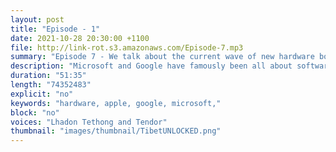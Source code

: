 ```yaml
---
layout: post
title: "Episode - 1"
date: 2021-10-28 20:30:00 +1100
file: http://link-rot.s3.amazonaws.com/Episode-7.mp3
summary: "Episode 7 - We talk about the current wave of new hardware bought about by Google, Microsoft and Apple."
description: "Microsoft and Google have famously been all about software, but that's changed significantly over the last few years. Microsoft and now Google have graduated to making their own hardware. Both companies traditionally licensed (or gave away) their software to run on devices made by other manufacturers. So why the move from software to hardware? BONUS: We geek out for another 20 minutes at the end of the episode discussing the new hardware releases. It's a bit of a response to some of the discussion we had back in episode 1."
duration: "51:35" 
length: "74352483"
explicit: "no" 
keywords: "hardware, apple, google, microsoft,"
block: "no" 
voices: "Lhadon Tethong and Tendor"
thumbnail: "images/thumbnail/TibetUNLOCKED.png"
---
```


